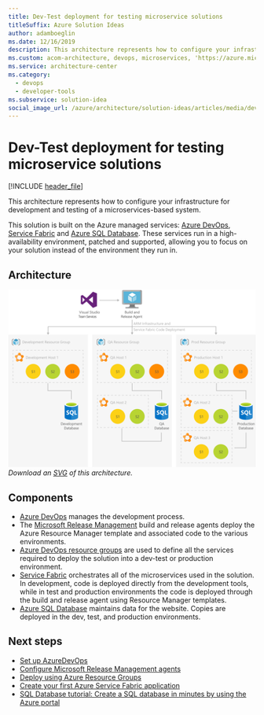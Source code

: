 ```yaml
---
title: Dev-Test deployment for testing microservice solutions
titleSuffix: Azure Solution Ideas
author: adamboeglin
ms.date: 12/16/2019
description: This architecture represents how to configure your infrastructure for development and testing of a microservices-based system.
ms.custom: acom-architecture, devops, microservices, 'https://azure.microsoft.com/solutions/architecture/dev-test-microservice/'
ms.service: architecture-center
ms.category:
  - devops
  - developer-tools
ms.subservice: solution-idea
social_image_url: /azure/architecture/solution-ideas/articles/media/dev-test-microservice.png
---
```


# Dev-Test deployment for testing microservice solutions

[!INCLUDE [header_file](../../../includes/sol-idea-header.md)]

This architecture represents how to configure your infrastructure for development and testing of a microservices-based system.

This solution is built on the Azure managed services: [Azure DevOps](https://azure.microsoft.com/services/devops), [Service Fabric](https://azure.microsoft.com/services/service-fabric) and [Azure SQL Database](https://azure.microsoft.com/services/sql-database). These services run in a high-availability environment, patched and supported, allowing you to focus on your solution instead of the environment they run in.

## Architecture

![Architecture Diagram](../media/dev-test-microservice.png)
*Download an [SVG](../media/dev-test-microservice.svg) of this architecture.*

## Components

* [Azure DevOps](https://azure.microsoft.com/services/devops) manages the development process.
* The [Microsoft Release Management](https://www.visualstudio.com/docs/release/getting-started/configure-agents) build and release agents deploy the Azure Resource Manager template and associated code to the various environments.
* [Azure DevOps resource groups](https://www.visualstudio.com/docs/release/getting-started/configure-agents) are used to define all the services required to deploy the solution into a dev-test or production environment.
* [Service Fabric](https://azure.microsoft.com/services/service-fabric) orchestrates all of the microservices used in the solution. In development, code is deployed directly from the development tools, while in test and production environments the code is deployed through the build and release agent using Resource Manager templates.
* [Azure SQL Database](https://azure.microsoft.com/services/sql-database) maintains data for the website. Copies are deployed in the dev, test, and production environments.

## Next steps

* [Set up AzureDevOps](https://www.visualstudio.com/docs/setup-admin/get-started)
* [Configure Microsoft Release Management agents](https://www.visualstudio.com/docs/release/getting-started/configure-agents)
* [Deploy using Azure Resource Groups](https://github.com/microsoft/azure-pipelines-tasks/tree/master/Tasks/AzureResourceGroupDeploymentV2)
* [Create your first Azure Service Fabric application](https://docs.microsoft.com/api/Redirect/documentation/articles/service-fabric-create-your-first-application-in-visual-studio)
* [SQL Database tutorial: Create a SQL database in minutes by using the Azure portal](https://docs.microsoft.com/api/Redirect/documentation/articles/sql-database-get-started)
